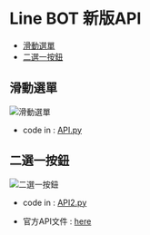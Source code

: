 # Line BOT 新版API

- [滑動選單](https://github.com/yiyu0x/line-bot-tutorial/blob/master/new_line_API/API.py)
- [二選一按鈕](https://github.com/yiyu0x/line-bot-tutorial/blob/master/new_line_API/API.py)

## 滑動選單

![滑動選單](https://i.imgur.com/FpAzzqD.jpg)

- code in : [API.py](https://github.com/yiyu0x/line-bot-tutorial/blob/master/new_line_API/API.py)

## 二選一按鈕

![二選一按鈕](https://developers.line.me/media/messaging-api/messages/confirm.png)

- code in : [API2.py](https://github.com/yiyu0x/line-bot-tutorial/blob/master/new_line_API/API2.py)

- 官方API文件 : [here](https://developers.line.me/en/docs/messaging-api/message-types/#confirm-template)
